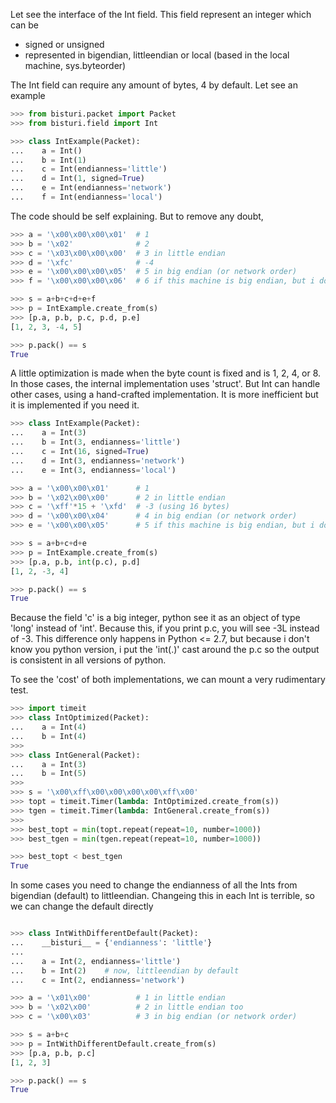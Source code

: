 Let see the interface of the Int field.
This field represent an integer which can be
 - signed or unsigned
 - represented in bigendian, littleendian or local (based in the local machine, sys.byteorder)

The Int field can require any amount of bytes, 4 by default.
Let see an example

```python
>>> from bisturi.packet import Packet
>>> from bisturi.field import Int

>>> class IntExample(Packet):
...    a = Int()
...    b = Int(1)
...    c = Int(endianness='little')
...    d = Int(1, signed=True)
...    e = Int(endianness='network')
...    f = Int(endianness='local')

```

The code should be self explaining. But to remove any doubt,

```python
>>> a = '\x00\x00\x00\x01'  # 1
>>> b = '\x02'              # 2
>>> c = '\x03\x00\x00\x00'  # 3 in little endian
>>> d = '\xfc'              # -4
>>> e = '\x00\x00\x00\x05'  # 5 in big endian (or network order)
>>> f = '\x00\x00\x00\x06'  # 6 if this machine is big endian, but i don't know.

>>> s = a+b+c+d+e+f
>>> p = IntExample.create_from(s)
>>> [p.a, p.b, p.c, p.d, p.e]
[1, 2, 3, -4, 5]

>>> p.pack() == s
True

```

A little optimization is made when the byte count is fixed and is 1, 2, 4, or 8.
In those cases, the internal implementation uses 'struct'.
But Int can handle other cases, using a hand-crafted implementation. It is more 
inefficient but it is implemented if you need it.

```python
>>> class IntExample(Packet):
...    a = Int(3)
...    b = Int(3, endianness='little')
...    c = Int(16, signed=True)
...    d = Int(3, endianness='network')
...    e = Int(3, endianness='local')

>>> a = '\x00\x00\x01'      # 1
>>> b = '\x02\x00\x00'      # 2 in little endian
>>> c = '\xff'*15 + '\xfd'  # -3 (using 16 bytes)
>>> d = '\x00\x00\x04'      # 4 in big endian (or network order)
>>> e = '\x00\x00\x05'      # 5 if this machine is big endian, but i don't know.

>>> s = a+b+c+d+e
>>> p = IntExample.create_from(s)
>>> [p.a, p.b, int(p.c), p.d]
[1, 2, -3, 4]

>>> p.pack() == s
True

```

Because the field 'c' is a big integer, python see it as an object of type 'long'
instead of 'int'. Because this, if you print p.c, you will see -3L instead of -3.
This difference only happens in Python <= 2.7, but because i don't know you python
version, i put the 'int(.)' cast around the p.c so the output is consistent in all
versions of python.

To see the 'cost' of both implementations, we can mount a very rudimentary test.

```python
>>> import timeit
>>> class IntOptimized(Packet):
...    a = Int(4)
...    b = Int(4)
>>>
>>> class IntGeneral(Packet):
...    a = Int(3)
...    b = Int(5)
>>> 
>>> s = '\x00\xff\x00\x00\x00\x00\xff\x00'
>>> topt = timeit.Timer(lambda: IntOptimized.create_from(s))
>>> tgen = timeit.Timer(lambda: IntGeneral.create_from(s))
>>>
>>> best_topt = min(topt.repeat(repeat=10, number=1000))
>>> best_tgen = min(tgen.repeat(repeat=10, number=1000))

>>> best_topt < best_tgen
True

```

In some cases you need to change the endianness of all the Ints from bigendian (default)
to littleendian.
Changeing this in each Int is terrible, so we can change the default directly 

```python

>>> class IntWithDifferentDefault(Packet):
...    __bisturi__ = {'endianness': 'little'}
...
...    a = Int(2, endianness='little')
...    b = Int(2)    # now, littleendian by default
...    c = Int(2, endianness='network')

>>> a = '\x01\x00'          # 1 in little endian
>>> b = '\x02\x00'          # 2 in little endian too
>>> c = '\x00\x03'          # 3 in big endian (or network order)

>>> s = a+b+c
>>> p = IntWithDifferentDefault.create_from(s)
>>> [p.a, p.b, p.c]
[1, 2, 3]

>>> p.pack() == s
True

```
